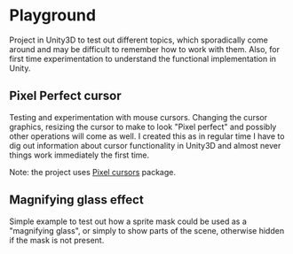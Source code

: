 # Playground

Project in Unity3D to test out different topics, which sporadically come around and may be difficult to remember how to work with them. Also, for first time experimentation to understand the functional implementation in Unity.

## Pixel Perfect cursor

Testing and experimentation with mouse cursors. Changing the cursor graphics, resizing the cursor to make to look "Pixel perfect" and possibly other operations will come as well.
I created this as in regular time I have to dig out information about cursor functionality in Unity3D and almost never things work immediately the first time.

Note: the project uses [Pixel cursors](https://assetstore.unity.com/packages/2d/gui/icons/pixel-cursors-109256) package.

## Magnifying glass effect

Simple example to test out how a sprite mask could be used as a "magnifying glass", or simply to show parts of the scene, otherwise hidden if the mask is not present.
